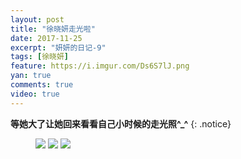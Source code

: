 ```yaml
---
layout: post
title: "徐晓妍走光啦"
date: 2017-11-25
excerpt: "妍妍的日记-9"
tags: [徐晓妍]
feature: https://i.imgur.com/Ds6S7lJ.png
yan: true
comments: true
video: true
---
```


**等她大了让她回来看看自己小时候的走光照^_^**
{: .notice}
<figure>
    <a href="{{ site.staticUrl }}/yanyan/image/xz1.jpg"><img src="{{ site.staticUrl }}/yanyan/image/xz1.jpg" /></a>
	<a href="{{ site.staticUrl }}/yanyan/image/xz2.jpg"><img src="{{ site.staticUrl }}/yanyan/image/xz2.jpg" /></a>
	<a href="{{ site.staticUrl }}/yanyan/image/xz3.jpg"><img src="{{ site.staticUrl }}/yanyan/image/xz3.jpg" /></a>
</figure>